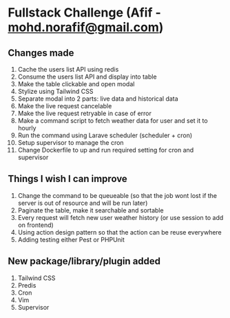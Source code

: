 # Fullstack Challenge (Afif - mohd.norafif@gmail.com)

## Changes made
1. Cache the users list API using redis
2. Consume the users list API and display into table
3. Make the table clickable and open modal
4. Stylize using Tailwind CSS
5. Separate modal into 2 parts: live data and historical data
6. Make the live request cancelable
7. Make the live request retryable in case of error
8. Make a command script to fetch weather data for user and set it to hourly
9. Run the command using Larave scheduler (scheduler + cron)
10. Setup supervisor to manage the cron
11. Change Dockerfile to up and run required setting for cron and supervisor

## Things I wish I can improve
1. Change the command to be queueable (so that the job wont lost if the server is out of resource and will be run later)
2. Paginate the table, make it searchable and sortable
3. Every request will fetch new user weather history (or use session to add on frontend)
4. Using action design pattern so that the action can be reuse everywhere
5. Adding testing either Pest or PHPUnit

## New package/library/plugin added
1. Tailwind CSS
2. Predis
3. Cron
4. Vim
5. Supervisor